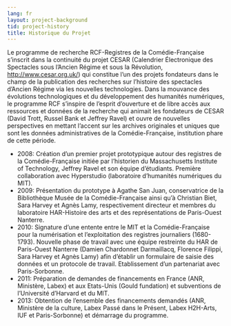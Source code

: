 ```yaml
---
lang: fr
layout: project-background
tid: project-history
title: Historique du Projet
---
```


Le programme de recherche RCF-Registres de la Comédie-Française s’inscrit dans la continuité du projet CESAR (Calendrier Électronique des Spectacles sous l’Ancien Régime et sous la Révolution, http://www.cesar.org.uk/) qui constitue l’un des projets fondateurs dans le champ de la publication des recherches sur l’histoire des spectacles d’Ancien Régime via les nouvelles technologies. Dans la mouvance des évolutions technologiques et du développement des humanités numériques, le programme RCF s’inspire de l’esprit d’ouverture et de libre accès aux ressources et données de la recherche qui animait les fondateurs de CESAR (David Trott, Russel Bank et Jeffrey Ravel) et ouvre de nouvelles perspectives en mettant l’accent sur les archives originales et uniques que sont les données administratives de la Comédie-Française, institution phare de cette période. 

- 2008: Création d’un premier projet prototypique autour des registres de la Comédie-Française initiée par l’historien du Massachusetts Institute of Technology, Jeffrey Ravel et son équipe d’étudiants. Première collaboration avec Hyperstudio (laboratoire d’humanités numériques du MIT).
- 2009: Présentation du prototype à Agathe San Juan, conservatrice de la Bibliothèque Musée de la Comédie-Française ainsi qu’à Christian Biet, Sara Harvey et Agnès Lamy, respectivement directeur et membres du laboratoire HAR-Histoire des arts et des représentations de Paris-Ouest Nanterre.
- 2010: Signature d’une entente entre le MIT et la Comédie-Française pour la numérisation et l’exploitation des registres journaliers (1680-1793). Nouvelle phase de travail avec une équipe restreinte du HAR de Paris-Ouest Nanterre (Damien Chardonnet Darmaillacq, Florence Filippi, Sara Harvey et Agnès Lamy) afin d’établir un formulaire de saisie des données et un protocole de travail. Etablissement d’un partenariat avec Paris-Sorbonne.
- 2011: Préparation de demandes de financements en France (ANR, Ministère, Labex) et aux Etats-Unis (Gould fundation) et subventions de l’Université d’Harvard et du MIT. 
- 2013: Obtention de l’ensemble des financements demandés (ANR, Ministère de la culture, Labex Passé dans le Présent, Labex H2H-Arts, IUF et Paris-Sorbonne) et démarrage du programme.
